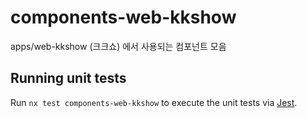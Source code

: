 # components-web-kkshow

apps/web-kkshow (크크쇼) 에서 사용되는 컴포넌트 모음

## Running unit tests

Run `nx test components-web-kkshow` to execute the unit tests via [Jest](https://jestjs.io).

